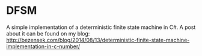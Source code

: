 DFSM
====

A simple implementation of a deterministic finite state machine in C#. A post about it can be found on my blog:
http://bezensek.com/blog/2014/08/13/deterministic-finite-state-machine-implementation-in-c-number/
